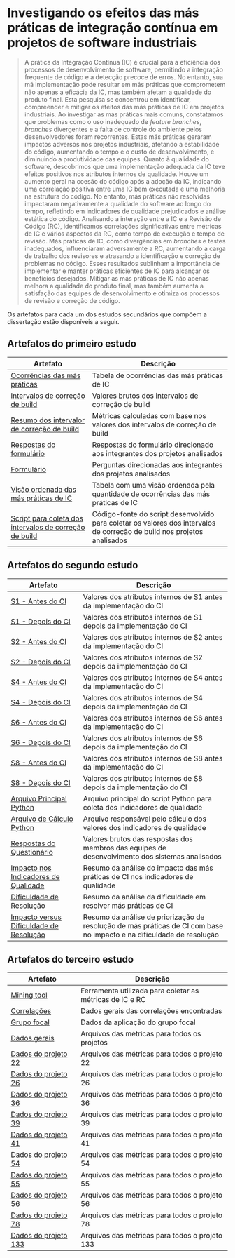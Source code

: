 # Investigando os efeitos das más práticas de integração contínua em projetos de software industriais

> A prática da Integração Contínua (IC) é crucial para a eficiência dos processos de desenvolvimento de software, permitindo a integração frequente de código e a detecção precoce de erros. No entanto, sua má implementação pode resultar em más práticas que comprometem não apenas a eficácia da IC, mas também afetam a qualidade do produto final. Esta pesquisa se concentrou em identificar, compreender e mitigar os efeitos das más práticas de IC em projetos industriais. Ao investigar as más práticas mais comuns, constatamos que problemas como o uso inadequado de _feature branches_, _branches_ divergentes e a falta de controle do ambiente pelos desenvolvedores foram recorrentes. Estas más práticas geraram impactos adversos nos projetos industriais, afetando a estabilidade do código, aumentando o tempo e o custo de desenvolvimento, e diminuindo a produtividade das equipes. Quanto à qualidade do software, descobrimos que uma implementação adequada da IC teve efeitos positivos nos atributos internos de qualidade. Houve um aumento geral na coesão do código após a adoção da IC, indicando uma correlação positiva entre uma IC bem executada e uma melhoria na estrutura do código. No entanto, más práticas não resolvidas impactaram negativamente a qualidade do software ao longo do tempo, refletindo em indicadores de qualidade prejudicados e análise estática do código. Analisando a interação entre a IC e a Revisão de Código (RC), identificamos correlações significativas entre métricas de IC e vários aspectos da RC, como tempo de execução e tempo de revisão. Más práticas de IC, como divergências em _branches_ e testes inadequados, influenciaram adversamente a RC, aumentando a carga de trabalho dos revisores e atrasando a identificação e correção de problemas no código. Esses resultados sublinham a importância de implementar e manter práticas eficientes de IC para alcançar os benefícios desejados. Mitigar as más práticas de IC não apenas melhora a qualidade do produto final, mas também aumenta a satisfação das equipes de desenvolvimento e otimiza os processos de revisão e correção de código.

Os artefatos para cada um dos estudos secundários que compõem a dissertação estão disponíveis a seguir.

## Artefatos do primeiro estudo

| Artefato | Descrição |
| -------- | --------- |
| [Ocorrências das más práticas](estudo-1/bad-practices-occurrences.pdf) | Tabela de ocorrências das más práticas de IC |
| [Intervalos de correção de build](estudo-1/broken-build-fix-intervals.csv) | Valores brutos dos intervalos de correção de build |
| [Resumo dos intervalor de correção de build](estudo-1/broken-build-fix-intervals-summary.csv) | Métricas calculadas com base nos valores dos intervalos de correção de build |
| [Respostas do formulário](estudo-1/form-answers.csv) | Respostas do formulário direcionado aos integrantes dos projetos analisados |
| [Formulário](estudo-1/form-bad-practices-of-continuous-integration.pdf) | Perguntas direcionadas aos integrantes dos projetos analisados |
| [Visão ordenada das más práticas de IC](estudo-1/ordered-bad-practices-occurences.pdf) | Tabela com uma visão ordenada pela quantidade de ocorrências das más práticas de IC |
| [Script para coleta dos intervalos de correção de build](estudo-1/pipeline-api-tool.zip) | Código-fonte do script desenvolvido para coletar os valores dos intervalos de correção de build nos projetos analisados |

## Artefatos do segundo estudo

| Artefato  |  Descrição  |
| ------------------- | ------------------- |
|  [S1 - Antes do CI](estudo-2/s1-before-ci.csv) | Valores dos atributos internos de S1 antes da implementação do CI |
|  [S1 - Depois do CI](estudo-2/s1-after-ci.csv) | Valores dos atributos internos de S1 depois da implementação do CI |
|  [S2 - Antes do CI](estudo-2/s2-before-ci.csv) | Valores dos atributos internos de S2 antes da implementação do CI |
|  [S2 - Depois do CI](estudo-2/s2-after-ci.csv) | Valores dos atributos internos de S2 depois da implementação do CI |
|  [S4 - Antes do CI](estudo-2/s4-before-ci.csv) | Valores dos atributos internos de S4 antes da implementação do CI |
|  [S4 - Depois do CI](estudo-2/s4-after-ci.csv) | Valores dos atributos internos de S4 depois da implementação do CI |
|  [S6 - Antes do CI](estudo-2/s6-before-ci.csv) | Valores dos atributos internos de S6 antes da implementação do CI |
|  [S6 - Depois do CI](estudo-2/s6-after-ci.csv) | Valores dos atributos internos de S6 depois da implementação do CI |
|  [S8 - Antes do CI](estudo-2/s8-before-ci.csv) | Valores dos atributos internos de S8 antes da implementação do CI |
|  [S8 - Depois do CI](estudo-2/s8-after-ci.csv) | Valores dos atributos internos de S8 depois da implementação do CI |
|  [Arquivo Principal Python](estudo-2/main.py) | Arquivo principal do script Python para coleta dos indicadores de qualidade |
|  [Arquivo de Cálculo Python](estudo-2/calc.py) | Arquivo responsável pelo cálculo dos valores dos indicadores de qualidade |
|  [Respostas do Questionário](estudo-2/answers.csv) | Valores brutos das respostas dos membros das equipes de desenvolvimento dos sistemas analisados |
|  [Impacto nos Indicadores de Qualidade](estudo-2/quality-indicators-impact.csv) | Resumo da análise do impacto das más práticas de CI nos indicadores de qualidade |
|  [Dificuldade de Resolução](estudo-2/resolution-difficulty.csv) | Resumo da análise da dificuldade em resolver más práticas de CI |
|  [Impacto versus Dificuldade de Resolução](estudo-2/impact-vs-difficulty.csv) | Resumo da análise de priorização de resolução de más práticas de CI com base no impacto e na dificuldade de resolução |

## Artefatos do terceiro estudo

| Artefato                                  | Descrição                                                |
|-------------------------------------------|----------------------------------------------------------|
| [Mining tool](estudo-3/mining-tool.zip)  | Ferramenta utilizada para coletar as métricas de IC e RC |
| [Correlações](estudo-3/correlations.ods) | Dados gerais das correlações encontradas                 |
| [Grupo focal](estudo-3/focus-group.pdf)  | Dados da aplicação do grupo focal                        |
| [Dados gerais](estudo-3/general)         | Arquivos das métricas para todos os projetos             |
| [Dados do projeto 22](estudo-3/22)       | Arquivos das métricas para todos o projeto 22            |
| [Dados do projeto 26](estudo-3/26)       | Arquivos das métricas para todos o projeto 26            |
| [Dados do projeto 36](estudo-3/36)       | Arquivos das métricas para todos o projeto 36            |
| [Dados do projeto 39](estudo-3/39)       | Arquivos das métricas para todos o projeto 39            |
| [Dados do projeto 41](estudo-3/41)       | Arquivos das métricas para todos o projeto 41            |
| [Dados do projeto 54](estudo-3/54)       | Arquivos das métricas para todos o projeto 54            |
| [Dados do projeto 55](estudo-3/55)       | Arquivos das métricas para todos o projeto 55            |
| [Dados do projeto 56](estudo-3/56)       | Arquivos das métricas para todos o projeto 56            |
| [Dados do projeto 78](estudo-3/78)       | Arquivos das métricas para todos o projeto 78            |
| [Dados do projeto 133](estudo-3/133)     | Arquivos das métricas para todos o projeto 133           |
